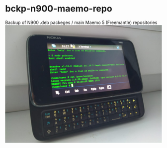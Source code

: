 # bckp-n900-maemo-repo
Backup of N900  .deb packeges / main Maemo 5 (Freemantle) repositories
![Nokia n900](n900.png)
